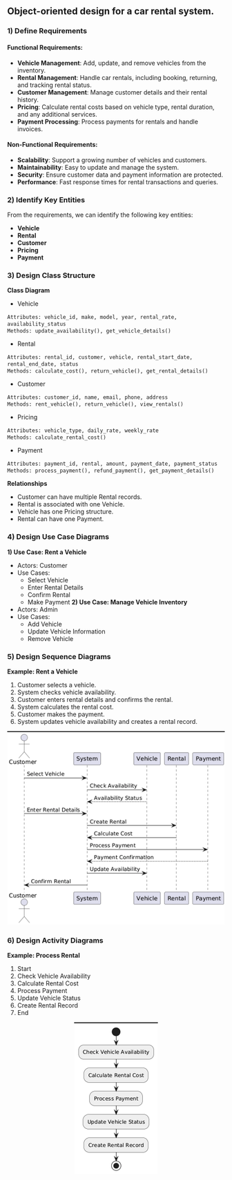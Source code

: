 
## Object-oriented design for a car rental system. 

### 1) Define Requirements
####   Functional Requirements:
* **Vehicle Management**: Add, update, and remove vehicles from the inventory.
* **Rental Management**: Handle car rentals, including booking, returning, and tracking rental status.
* **Customer Management**: Manage customer details and their rental history.
* **Pricing**: Calculate rental costs based on vehicle type, rental duration, and any additional services.
* **Payment Processing**: Process payments for rentals and handle invoices.
####   Non-Functional Requirements:
* **Scalability**: Support a growing number of vehicles and customers.
* **Maintainability**: Easy to update and manage the system.
* **Security**: Ensure customer data and payment information are protected.
* **Performance**: Fast response times for rental transactions and queries.
### 2) Identify Key Entities
   From the requirements, we can identify the following key entities:
* **Vehicle**
* **Rental**
* **Customer**
* **Pricing**
* **Payment**
### 3) Design Class Structure
**Class Diagram**
* Vehicle
```
Attributes: vehicle_id, make, model, year, rental_rate, availability_status
Methods: update_availability(), get_vehicle_details()
```
* Rental
```
Attributes: rental_id, customer, vehicle, rental_start_date, rental_end_date, status
Methods: calculate_cost(), return_vehicle(), get_rental_details()
```
* Customer
```
Attributes: customer_id, name, email, phone, address
Methods: rent_vehicle(), return_vehicle(), view_rentals()
```
* Pricing
```
Attributes: vehicle_type, daily_rate, weekly_rate
Methods: calculate_rental_cost()
```
* Payment
```
Attributes: payment_id, rental, amount, payment_date, payment_status
Methods: process_payment(), refund_payment(), get_payment_details()
```
**Relationships**
* Customer can have multiple Rental records.
* Rental is associated with one Vehicle.
* Vehicle has one Pricing structure.
* Rental can have one Payment.
### 4) Design Use Case Diagrams
**1) Use Case: Rent a Vehicle**
* Actors: Customer
* Use Cases:
  * Select Vehicle
  * Enter Rental Details
  * Confirm Rental
  * Make Payment
**2) Use Case: Manage Vehicle Inventory**
* Actors: Admin
* Use Cases:
    * Add Vehicle
  * Update Vehicle Information
  * Remove Vehicle
### 5) Design Sequence Diagrams
**Example: Rent a Vehicle**
1. Customer selects a vehicle.
2. System checks vehicle availability.
3. Customer enters rental details and confirms the rental.
4. System calculates the rental cost.
5. Customer makes the payment.
6. System updates vehicle availability and creates a rental record.

<p align="center">
  <img src="assets/UML_3SequenceDiagram.png" alt="Sequence Diagram">
</p>

### 6) Design Activity Diagrams
**Example: Process Rental**
1. Start
2. Check Vehicle Availability
3. Calculate Rental Cost
4. Process Payment
5. Update Vehicle Status
6. Create Rental Record
7. End


<p align="center">
  <img src="assets/UML4_ActivityDiagram.png" alt="Activity Diagram">
</p>